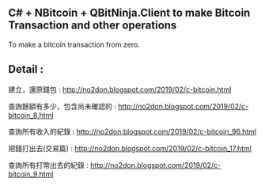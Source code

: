 ## C# + NBitcoin + QBitNinja.Client to make Bitcoin Transaction and other operations


To make a bitcoin transaction from zero.

## Detail : 

建立，還原錢包 : http://no2don.blogspot.com/2019/02/c-bitcoin.html

查詢餘額有多少，包含尚未確認的 : http://no2don.blogspot.com/2019/02/c-bitcoin_8.html

查詢所有收入的紀錄 : http://no2don.blogspot.com/2019/02/c-bitcoin_96.html

把錢打出去(交易篇) : http://no2don.blogspot.com/2019/02/c-bitcoin_17.html

查詢所有打幣出去的紀錄 : http://no2don.blogspot.com/2019/02/c-bitcoin_9.html


 
  
  
 
 


